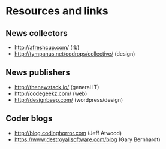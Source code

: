 Resources and links
======================

News collectors
----------------

- http://afreshcup.com/ (rb)
- http://tympanus.net/codrops/collective/ (design)

News publishers
----------------

- http://thenewstack.io/ (general IT)
- http://codegeekz.com/ (web)
- http://designbeep.com/ (wordpress/design)

Coder blogs
---------------

- http://blog.codinghorror.com (Jeff Atwood)
- https://www.destroyallsoftware.com/blog (Gary Bernhardt)
